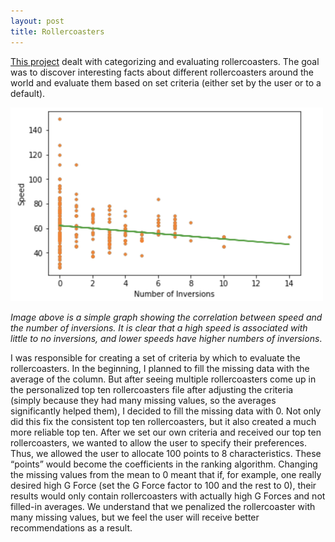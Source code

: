 ```yaml
---
layout: post
title: Rollercoasters
---
```


<a href='https://github.com/ssPrimeMinister/Rollercoaster/blob/master/Lydia%20Zhang%20and%20Hayden%20Nelson%20-%20Roller%20Coaster%20Project.ipynb'>This project</a> dealt with categorizing and evaluating rollercoasters. The goal was to discover interesting facts about different rollercoasters around the world and evaluate them based on set criteria (either set by the user or to a default).

<img src="/images/coaster.png" alt="Inversions vs. Speed" width="500" class="center"/>


<i>Image above is a simple graph showing the correlation between speed and the number of inversions. It is clear that a high speed is associated with little to no inversions, and lower speeds have higher numbers of inversions</i>.

I was responsible for creating a set of criteria by which to evaluate the rollercoasters. In the beginning, I planned to fill the missing data with the average of the column. But after seeing multiple rollercoasters come up in the personalized top ten rollercoasters file after adjusting the criteria (simply because they had many missing values, so the averages significantly helped them), I decided to fill the missing data with 0. Not only did this fix the consistent top ten rollercoasters, but it also created a much more reliable top ten. After we set our own criteria and received our top ten rollercoasters, we wanted to allow the user to specify their preferences. Thus, we allowed the user to allocate 100 points to 8 characteristics. These “points” would become the coefficients in the ranking algorithm.  Changing the missing values from the mean to 0 meant that if, for example, one really desired high G Force (set the G Force factor to 100 and the rest to 0), their results would only contain rollercoasters with actually high G Forces and not filled-in averages. We understand that we penalized the rollercoaster with many missing values, but we feel the user will receive better recommendations as a result.